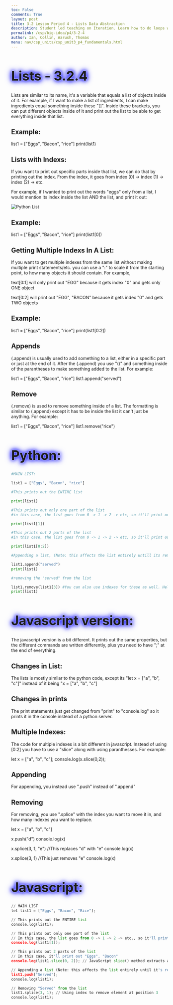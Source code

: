 ```yaml
---
toc: False
comments: True
layout: post
title: 3.2 Lesson Period 4 - Lists Data Abstraction
description: Student led teaching on Iteration. Learn how to do loops with Java and Python.
permalink: /csp/big-idea/p4/3-2-4
author: Ian, Collin, Aarush, Thomas
menu: nav/csp_units/csp_unit3_p4_fundamentals.html
---
```


<style>
  h1 {
    animation: glow 1s ease-in-out infinite alternate;
    font-size: 3em; /* Increased font size */
  }
</style>

<h1>
  Lists - 3.2.4
</h1>

<style>
@keyframes glow {
  from {
    text-shadow: 0 0 5px #fff, 0 0 10px #00f, 0 0 15px #00f, 0 0 20px #00f; /* Changed color to blue (#00f) */
  }
  to {
    text-shadow: 0 0 20px #00f, 0 0 30px #00f, 0 0 40px #00f, 0 0 50px #00f; /* Changed color to blue (#00f) */
  }
}
</style>

Lists are similar to its name, it's a variable that equals a list of objects inside of it. For example, if I want to make a list of ingredients, I can make ingredients equal something inside these "[]". Inside these brackets, you can put different objects inside of it and print out the list to be able to get everything inside that list.

## Example:
list1 = ["Eggs", "Bacon", "rice"]
print(list1)

## Lists with Indexs:

If you want to print out specific parts inside that list, we can do that by printing out the index. From the index, it goes from index (0) -> index (1) -> index (2) -> etc.

For example, if I wanted to print out the words "eggs" only from a list, I would mention its index inside the list AND the list, and print it out:

![Python List](https://pynative.com/wp-content/uploads/2021/03/python-list.jpg)

## Example:
list1 = ["Eggs", "Bacon", "rice"]
print(list1[0])


## Getting Multiple Indexs In A List:
If you want to get multiple indexes from the same list without making multiple print statements/etc. you can use a ":" to scale it from the starting point, to how many objects it should contain. For example,

text[0:1] will only print out "EGG" because it gets index "0" and gets only ONE object

text[0:2] will print out "EGG", "BACON" because it gets index "0" and gets TWO objects

## Example:
list1 = ["Eggs", "Bacon", "rice"]
print(list1[0:2])

## Appends

(.append) is usually used to add something to a list, either in a specific part or just at the end of it. After the (.append) you use "()" and something inside of the parantheses to make something added to the list. For example:

list1 = ["Eggs", "Bacon", "rice"]
list1.append("served")

## Remove

(.remove) is used to remove something inside of a list. The formatting is similar to (.append) except it has to be inside the list it can't just be anything. For example:

list1 = ["Eggs", "Bacon", "rice"]
list1.remove("rice")

# Python:




```python
#MAIN LIST:

list1 = ["Eggs", "Bacon", "rice"]

#This prints out the ENTIRE list

print(list1)

#This prints out only one part of the list
#in this case, the list goes from 0 -> 1 -> 2 -> etc, so it'll print out "Bacon"

print(list1[1]) 

#This prints out 2 parts of the list
#in this case, the list goes from 0 -> 1 -> 2 -> etc, so it'll print out "eggs", "bacon"

print(list1[0:2]) 

#Appending a list, (Note: this affects the list entirely untill its removed):

list1.append("served")
print(list1)

#removing the "served" from the list

list1.remove(list1[3]) #You can also use indexes for these as well. Helpful especially if the name is long.
print(list1)
```

# Javascript version:

The javascript version is a bit different. It prints out the same properties, but the different commands are written differently, plus you need to have ";" at the end of everything.

## Changes in List:

The lists is mostly similar to the python code, except its "let x = ["a", "b", "c"]" instead of it being "x = ["a", "b", "c"]

## Changes in prints

The print statements just get changed from "print" to "console.log" so it prints it in the console instead of a python server.

## Multiple Indexes:

The code for multiple indexes is a bit different in javascript. Instead of using [0:2] you have to use a "slice" along with using paranthesses. For example:

let x = ["a", "b", "c"];
console.log(x.slice(0,2));

## Appending

For appending, you instead use ".push" instead of ".append"

## Removing

For removing, you use ".splice" with the index you want to move it in, and how many indexes you want to replace.

let x = ["a", "b", "c"]

x.push("d")
console.log(x)

x.splice(3, 1, "e") //This replaces "d" with "e"
console.log(x)

x.splice(3, 1) //This just removes "e"
console.log(x)

# Javascript:


```python
// MAIN LIST
let list1 = ["Eggs", "Bacon", "Rice"];

// This prints out the ENTIRE list
console.log(list1);

// This prints out only one part of the list
// In this case, the list goes from 0 -> 1 -> 2 -> etc., so it'll print out "Bacon"
console.log(list1[1]);

// This prints out 2 parts of the list
// In this case, it'll print out "Eggs", "Bacon"
console.log(list1.slice(0, 2)); // JavaScript slice() method extracts a portion of the array

// Appending a list (Note: this affects the list entirely until it's removed)
list1.push("Served");
console.log(list1);

// Removing "Served" from the list
list1.splice(3, 1); // Using index to remove element at position 3
console.log(list1);
```
